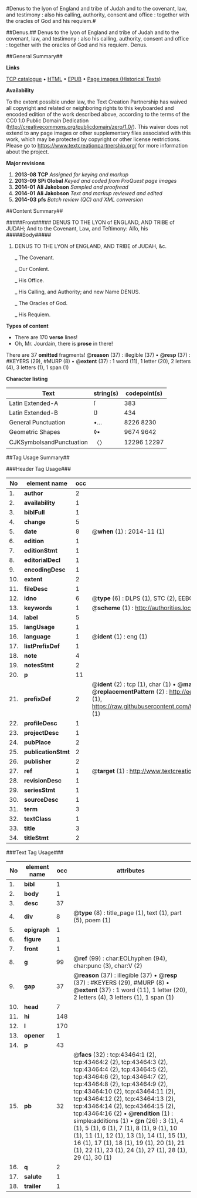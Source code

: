 #Denus to the lyon of England and tribe of Judah and to the covenant, law, and testimony : also his calling, authority, consent and office : together with the oracles of God and his requiem.#

##Denus.##
Denus to the lyon of England and tribe of Judah and to the covenant, law, and testimony : also his calling, authority, consent and office : together with the oracles of God and his requiem.
Denus.

##General Summary##

**Links**

[TCP catalogue](http://www.ota.ox.ac.uk/tcp/)  • 
[HTML](http://tei.it.ox.ac.uk/tcp/Texts-HTML/free/A35/A35700.html)  • 
[EPUB](http://tei.it.ox.ac.uk/tcp/Texts-EPUB/free/A35/A35700.epub) • 
[Page images (Historical Texts)](https://historicaltexts.jisc.ac.uk/eebo-09523499e)

**Availability**

To the extent possible under law, the Text Creation Partnership has waived all copyright and related or neighboring rights to this keyboarded and encoded edition of the work described above, according to the terms of the CC0 1.0 Public Domain Dedication (http://creativecommons.org/publicdomain/zero/1.0/). This waiver does not extend to any page images or other supplementary files associated with this work, which may be protected by copyright or other license restrictions. Please go to https://www.textcreationpartnership.org/ for more information about the project.

**Major revisions**

1. __2013-08__ __TCP__ *Assigned for keying and markup*
1. __2013-09__ __SPi Global__ *Keyed and coded from ProQuest page images*
1. __2014-01__ __Ali Jakobson__ *Sampled and proofread*
1. __2014-01__ __Ali Jakobson__ *Text and markup reviewed and edited*
1. __2014-03__ __pfs__ *Batch review (QC) and XML conversion*

##Content Summary##

#####Front#####
DENUS TO THE LYON of ENGLAND, AND TRIBE of JUDAH; And to the Covenant, Law, and Teſtimony: Alſo, his
#####Body#####

1. DENUS TO THE LYON of ENGLAND, AND TRIBE of JUDAH, &c.

    _ The Covenant.

    _ Our Conſent.

    _ His Office.

    _ His Calling, and Authority; and new Name DENUS.

    _ The Oracles of God.

    _ His Requiem.

**Types of content**

  * There are 170 **verse** lines!
  * Oh, Mr. Jourdain, there is **prose** in there!

There are 37 **omitted** fragments! 
 @__reason__ (37) : illegible (37)  •  @__resp__ (37) : #KEYERS (29), #MURP (8)  •  @__extent__ (37) : 1 word (11), 1 letter (20), 2 letters (4), 3 letters (1), 1 span (1)

**Character listing**


|Text|string(s)|codepoint(s)|
|---|---|---|
|Latin Extended-A|ſ|383|
|Latin Extended-B|Ʋ|434|
|General Punctuation|•…|8226 8230|
|Geometric Shapes|◊▪|9674 9642|
|CJKSymbolsandPunctuation|〈〉|12296 12297|

##Tag Usage Summary##

###Header Tag Usage###

|No|element name|occ|attributes|
|---|---|---|---|
|1.|__author__|2||
|2.|__availability__|1||
|3.|__biblFull__|1||
|4.|__change__|5||
|5.|__date__|8| @__when__ (1) : 2014-11 (1)|
|6.|__edition__|1||
|7.|__editionStmt__|1||
|8.|__editorialDecl__|1||
|9.|__encodingDesc__|1||
|10.|__extent__|2||
|11.|__fileDesc__|1||
|12.|__idno__|6| @__type__ (6) : DLPS (1), STC (2), EEBO-CITATION (1), OCLC (1), VID (1)|
|13.|__keywords__|1| @__scheme__ (1) : http://authorities.loc.gov/ (1)|
|14.|__label__|5||
|15.|__langUsage__|1||
|16.|__language__|1| @__ident__ (1) : eng (1)|
|17.|__listPrefixDef__|1||
|18.|__note__|4||
|19.|__notesStmt__|2||
|20.|__p__|11||
|21.|__prefixDef__|2| @__ident__ (2) : tcp (1), char (1)  •  @__matchPattern__ (2) : ([0-9\-]+):([0-9IVX]+) (1), (.+) (1)  •  @__replacementPattern__ (2) : http://eebo.chadwyck.com/downloadtiff?vid=$1&page=$2 (1), https://raw.githubusercontent.com/textcreationpartnership/Texts/master/tcpchars.xml#$1 (1)|
|22.|__profileDesc__|1||
|23.|__projectDesc__|1||
|24.|__pubPlace__|2||
|25.|__publicationStmt__|2||
|26.|__publisher__|2||
|27.|__ref__|1| @__target__ (1) : http://www.textcreationpartnership.org/docs/. (1)|
|28.|__revisionDesc__|1||
|29.|__seriesStmt__|1||
|30.|__sourceDesc__|1||
|31.|__term__|3||
|32.|__textClass__|1||
|33.|__title__|3||
|34.|__titleStmt__|2||


###Text Tag Usage###

|No|element name|occ|attributes|
|---|---|---|---|
|1.|__bibl__|1||
|2.|__body__|1||
|3.|__desc__|37||
|4.|__div__|8| @__type__ (8) : title_page (1), text (1), part (5), poem (1)|
|5.|__epigraph__|1||
|6.|__figure__|1||
|7.|__front__|1||
|8.|__g__|99| @__ref__ (99) : char:EOLhyphen (94), char:punc (3), char:V (2)|
|9.|__gap__|37| @__reason__ (37) : illegible (37)  •  @__resp__ (37) : #KEYERS (29), #MURP (8)  •  @__extent__ (37) : 1 word (11), 1 letter (20), 2 letters (4), 3 letters (1), 1 span (1)|
|10.|__head__|7||
|11.|__hi__|148||
|12.|__l__|170||
|13.|__opener__|1||
|14.|__p__|43||
|15.|__pb__|32| @__facs__ (32) : tcp:43464:1 (2), tcp:43464:2 (2), tcp:43464:3 (2), tcp:43464:4 (2), tcp:43464:5 (2), tcp:43464:6 (2), tcp:43464:7 (2), tcp:43464:8 (2), tcp:43464:9 (2), tcp:43464:10 (2), tcp:43464:11 (2), tcp:43464:12 (2), tcp:43464:13 (2), tcp:43464:14 (2), tcp:43464:15 (2), tcp:43464:16 (2)  •  @__rendition__ (1) : simple:additions (1)  •  @__n__ (26) : 3 (1), 4 (1), 5 (1), 6 (1), 7 (1), 8 (1), 9 (1), 10 (1), 11 (1), 12 (1), 13 (1), 14 (1), 15 (1), 16 (1), 17 (1), 18 (1), 19 (1), 20 (1), 21 (1), 22 (1), 23 (1), 24 (1), 27 (1), 28 (1), 29 (1), 30 (1)|
|16.|__q__|2||
|17.|__salute__|1||
|18.|__trailer__|1||
